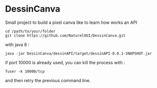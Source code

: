 # DessinCanva
Small project to build a pixel canva like to learn how works an API

```
cd /path/to/your/folder
git clone https://github.com/NaturelOUI/DessinCanva.git
```
with java 8 : 
```
java -jar DessinCanva/dessinAPI/target/dessinAPI-0.0.1-SNAPSHOT.jar

```
if port 10000 is already used, you can kill the process with : 
```
fuser -k 10000/tcp
```
and then retry the previous command line.
